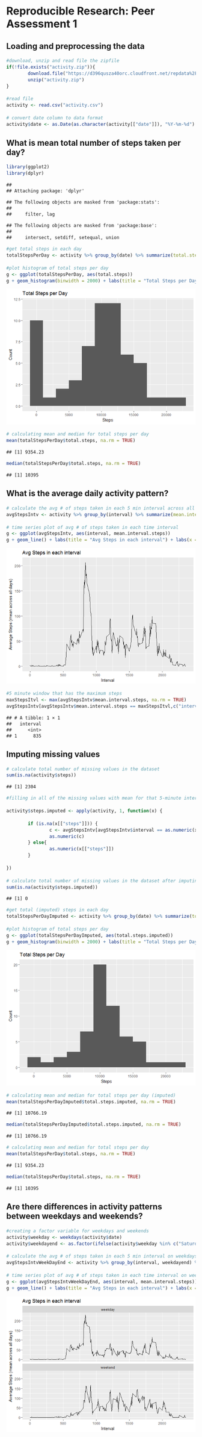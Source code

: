 # Reproducible Research: Peer Assessment 1


## Loading and preprocessing the data  


```r
#download, unzip and read file the zipfile
if(!file.exists("activity.zip")){
        download.file("https://d396qusza40orc.cloudfront.net/repdata%2Fdata%2Factivity.zip", "activity.zip")
        unzip("activity.zip")
}

#read file
activity <- read.csv("activity.csv")

# convert date column to data format
activity$date <- as.Date(as.character(activity[["date"]]), "%Y-%m-%d")
```

## What is mean total number of steps taken per day?

```r
library(ggplot2)
library(dplyr)
```

```
## 
## Attaching package: 'dplyr'
```

```
## The following objects are masked from 'package:stats':
## 
##     filter, lag
```

```
## The following objects are masked from 'package:base':
## 
##     intersect, setdiff, setequal, union
```

```r
#get total steps in each day
totalStepsPerDay <- activity %>% group_by(date) %>% summarize(total.steps = sum(steps, na.rm = TRUE))

#plot histogram of total steps per day
g <- ggplot(totalStepsPerDay, aes(total.steps))
g + geom_histogram(binwidth = 2000) + labs(title = "Total Steps per Day") + labs(x = "Steps", y = "Count")
```

![](PA1_template_files/figure-html/mean_daily_steps-1.png)<!-- -->

```r
# calculating mean and median for total steps per day
mean(totalStepsPerDay$total.steps, na.rm = TRUE)
```

```
## [1] 9354.23
```

```r
median(totalStepsPerDay$total.steps, na.rm = TRUE)
```

```
## [1] 10395
```

## What is the average daily activity pattern?

```r
# calculate the avg # of steps taken in each 5 min interval across all days
avgStepsIntv <- activity %>% group_by(interval) %>% summarize(mean.interval.steps = mean(steps, na.rm = TRUE))

# time series plot of avg # of steps taken in each time interval
g <- ggplot(avgStepsIntv, aes(interval, mean.interval.steps))
g + geom_line() + labs(title = "Avg Steps in each interval") + labs(x = "Interval", y = "Average Steps (mean across all days)")
```

![](PA1_template_files/figure-html/avg_daily_activity-1.png)<!-- -->

```r
#5 minute window that has the maximum steps
maxStepsItvl <- max(avgStepsIntv$mean.interval.steps, na.rm = TRUE)
avgStepsIntv[avgStepsIntv$mean.interval.steps == maxStepsItvl,c("interval")]
```

```
## # A tibble: 1 × 1
##   interval
##      <int>
## 1      835
```

## Imputing missing values


```r
# calculate total number of missing values in the dataset 
sum(is.na(activity$steps))
```

```
## [1] 2304
```

```r
#filling in all of the missing values with mean for that 5-minute interval

activity$steps.imputed <- apply(activity, 1, function(x) {
      
        if (is.na(x[["steps"]])) {
                c <- avgStepsIntv[avgStepsIntv$interval == as.numeric(x[["interval"]]), c("mean.interval.steps")]
                as.numeric(c)
        } else{
                as.numeric(x[["steps"]])
        }
        
})

# calculate total number of missing values in the dataset after imputing 
sum(is.na(activity$steps.imputed))
```

```
## [1] 0
```

```r
#get total (imputed) steps in each day 
totalStepsPerDayImputed <- activity %>% group_by(date) %>% summarize(total.steps.imputed = sum(steps.imputed, na.rm = TRUE))

#plot histogram of total steps per day
g <- ggplot(totalStepsPerDayImputed, aes(total.steps.imputed))
g + geom_histogram(binwidth = 2000) + labs(title = "Total Steps per Day") + labs(x = "Steps", y = "Count")
```

![](PA1_template_files/figure-html/impute_missing_values-1.png)<!-- -->

```r
# calculating mean and median for total steps per day (imputed)
mean(totalStepsPerDayImputed$total.steps.imputed, na.rm = TRUE)
```

```
## [1] 10766.19
```

```r
median(totalStepsPerDayImputed$total.steps.imputed, na.rm = TRUE)
```

```
## [1] 10766.19
```

```r
# calculating mean and median for total steps per day
mean(totalStepsPerDay$total.steps, na.rm = TRUE)
```

```
## [1] 9354.23
```

```r
median(totalStepsPerDay$total.steps, na.rm = TRUE)
```

```
## [1] 10395
```

## Are there differences in activity patterns between weekdays and weekends?

```r
#creating a factor variable for weekdays and weekends
activity$weekday <- weekdays(activity$date)
activity$weekdayend <- as.factor(ifelse(activity$weekday %in% c("Saturday","Sunday"),"weekend", "weekday"))

# calculate the avg # of steps taken in each 5 min interval on weekdays vs. weekends
avgStepsIntvWeekDayEnd <- activity %>% group_by(interval, weekdayend) %>% summarize(mean.interval.steps = mean(steps.imputed, na.rm = TRUE))

# time series plot of avg # of steps taken in each time interval on weekdatys vs. weekends
g <- ggplot(avgStepsIntvWeekDayEnd, aes(interval, mean.interval.steps))
g + geom_line() + labs(title = "Avg Steps in each interval") + labs(x = "Interval", y = "Average Steps (mean across all days)") + facet_wrap(~weekdayend, ncol = 1)
```

![](PA1_template_files/figure-html/weekday_weekend_trends-1.png)<!-- -->
